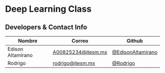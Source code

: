 # Deep Learning Class
## Developers & Contact Info
| Nombre | Correo | Github |
| ---- | ----- | ------ |
| Edison Altamirano | [A00825234@itesm.mx](mailto:A00825234@itesm.mx) | [@EdisonAltamirano](https://github.com/EdisonAltamirano) |
| Rodrigo | [rodrigo@itesm.mx](mailto:rodrigo@itesm.mx) | [@Rodrigo](https://github.com/rodrigo) |
